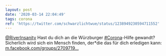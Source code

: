 ```yaml
---
layout: post
date: '2020-03-14 22:04:49'
tags: corona
ref: 'https://twitter.com/schwarzlichtwue/status/1238949230594711552'
---
```

[@RiverInsanity](https://twitter.com/RiverInsanity) Hast du dich an die Würzburger [#Corona](/t/corona)-Hilfe gewandt? Sicherlich wird sich ein Mensch finden, der\*die das für dich erledigen kann: [m.facebook.com/groups/2709719…](https://m.facebook.com/groups/2709719869124332)